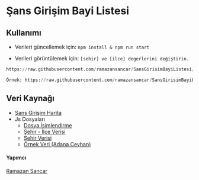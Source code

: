 # Şans Girişim Bayi Listesi

## Kullanımı
- Verileri güncellemek için:
`npm install & npm run start`

- Verileri görüntülemek için:
`[sehir] ve [ilce] degerlerini değiştirin.`
```python 
https://raw.githubusercontent.com/ramazansancar/SansGirisimBayiListesi/master/Datas/[sehir]-[ilce].json

Örnek: https://raw.githubusercontent.com/ramazansancar/SansGirisimBayiListesi/master/Datas/ADANA-CEYHAN.json
```

## Veri Kaynağı
- [Şans Girişim Harita](https://www.sansgirisim.com/neler-yapiyoruz/#map-container)
- Js Dosyaları
    - [Dosya İsimlendirme](https://www.sansgirisim.com/js/selectboxes.js) 
    - [Şehir - İlçe Verisi](https://www.sansgirisim.com/js/countries.js)
    - [Şehir Verisi](https://www.sansgirisim.com/cities.json)
    - [Örnek Veri (Adana Ceyhan)](https://www.sansgirisim.com/data/ADANA-CEYHAN.json)

#### Yapımcı
[Ramazan Sancar](https://github.com/ramazansancar)